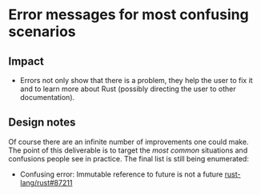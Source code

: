 # Error messages for most confusing scenarios

## Impact

* Errors not only show that there is a problem, they help the user to fix it and to learn more about Rust (possibly directing the user to other documentation).

## Design notes

Of course there are an infinite number of improvements one could make. The point of this deliverable is to target the *most common* situations and confusions people see in practice. The final list is still being enumerated:

* Confusing error: Immutable reference to future is not a future [rust-lang/rust#87211](https://github.com/rust-lang/rust/issues/87211)
